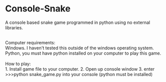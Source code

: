 # Console-Snake
A console based snake game programmed in python using no external libraries. 

<br>
Computer requirements:
<br>
Windows. I haven't tested this outside of the windows operating system.
<br>
Python, you must have python installed on your computer to play this game.
<br>
<br>
How to play:
<br>
1. Install game file to your computer.
2. Open up console window
3. enter >>>python snake_game.py into your console (python must be installed)
